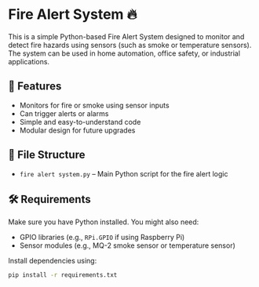 # Fire Alert System 🔥

This is a simple Python-based Fire Alert System designed to monitor and detect fire hazards using sensors (such as smoke or temperature sensors). The system can be used in home automation, office safety, or industrial applications.

## 🚀 Features

- Monitors for fire or smoke using sensor inputs
- Can trigger alerts or alarms
- Simple and easy-to-understand code
- Modular design for future upgrades

## 📁 File Structure

- `fire alert system.py` – Main Python script for the fire alert logic

## 🛠️ Requirements

Make sure you have Python installed. You might also need:

- GPIO libraries (e.g., `RPi.GPIO` if using Raspberry Pi)
- Sensor modules (e.g., MQ-2 smoke sensor or temperature sensor)

Install dependencies using:

```bash
pip install -r requirements.txt

